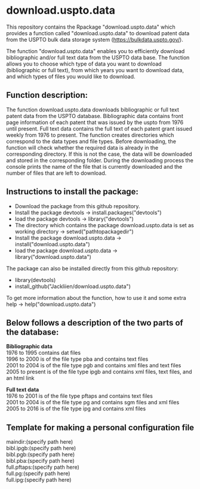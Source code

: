 # download.uspto.data
This repository contains the Rpackage "download.uspto.data" which provides a function called "download.uspto.data" to download patent data from the USPTO bulk data storage system (https://bulkdata.uspto.gov/). 

The function "download.uspto.data" enables you to efficiently download bibliographic and/or full text data from the USPTO data base. The function allows you to choose which type of data you want to download (bibliographic or full text), from which years you want to download data, and which types of files you would like to download.  

## Function description: 

The function download.uspto.data downloads bibliographic or full text patent data from the USPTO database. Bibliographic data contains front page information of each patent that was issued by the uspto from 1976 until present. Full text data contains the full text of each patent grant issued weekly from 1976 to present. The function creates directories which correspond to the data types and file types. Before downloading, the function will check whether the required data is already in the corresponding directory. If this is not the case, the data will be downloaded and stored in the corresponding folder. During the downloading process the console prints the name of the file that is currently downloaded and the number of files that are left to download.  

## Instructions to install the package: 

- Download the package from this github repository. 
- Install the package devtools -> install.packages("devtools")
- load the package devtools -> library("devtools")
- The directory which contains the package download.uspto.data is set as working directory -> setwd("pathtopackagedir")
- Install the package download.uspto.data  -> install("download.uspto.data")
- load the package download.uspto.data -> library("download.uspto.data")

The package can also be installed directly from this github repository: 

- library(devtools)
- install_github("Jackliien/download.uspto.data")

To get more information about the function, how to use it and some extra help -> help("download.uspto.data")

## Below follows a description of the two parts of the database:

**Bibliographic data**  
1976 to 1995 contains dat files  
1996 to 2000 is of the file type pba and contains text files  
2001 to 2004 is of the file type pgb and contains xml files and text files  
2005 to present is of the file type ipgb and contains xml files, text files, and an html link  

**Full text data**   
1976 to 2001 is of the file type pftaps and contains text files  
2001 to 2004 is of the file type pg and contains sgm files and xml files  
2005 to 2016 is of the file type ipg and contains xml files  

## Template for making a personal configuration file

maindir:(specify path here)  
bibl.ipgb:(specify path here)   
bibl.pgb:(specify path here)     
bibl.pba:(specify path here)     
full.pftaps:(specify path here)     
full.pg:(specify path here)     
full.ipg:(specify path here)     
